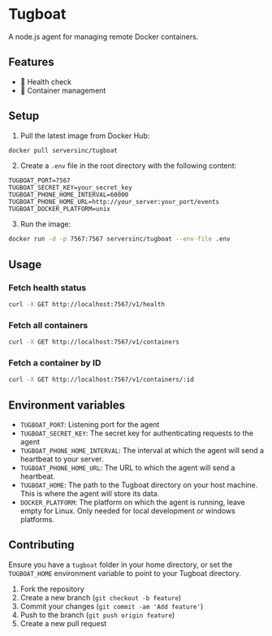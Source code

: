 # Tugboat

A node.js agent for managing remote Docker containers.

## Features

- 💚 Health check
- 🚢 Container management

## Setup

1. Pull the latest image from Docker Hub:

```bash
docker pull serversinc/tugboat
```

2. Create a `.env` file in the root directory with the following content:

```env
TUGBOAT_PORT=7567
TUGBOAT_SECRET_KEY=your_secret_key
TUGBOAT_PHONE_HOME_INTERVAL=60000
TUGBOAT_PHONE_HOME_URL=http://your_server:your_port/events
TUGBOAT_DOCKER_PLATFORM=unix
```

3. Run the image:

```bash
docker run -d -p 7567:7567 serversinc/tugboat --env-file .env
```

## Usage

### Fetch health status

```bash
curl -X GET http://localhost:7567/v1/health
```

### Fetch all containers

```bash
curl -X GET http://localhost:7567/v1/containers
```

### Fetch a container by ID

```bash
curl -X GET http://localhost:7567/v1/containers/:id
```

## Environment variables

- `TUGBOAT_PORT`: Listening port for the agent
- `TUGBOAT_SECRET_KEY`: The secret key for authenticating requests to the agent
- `TUGBOAT_PHONE_HOME_INTERVAL`: The interval at which the agent will send a heartbeat to your server.
- `TUGBOAT_PHONE_HOME_URL`: The URL to which the agent will send a heartbeat.
- `TUGBOAT_HOME`: The path to the Tugboat directory on your host machine. This is where the agent will store its data.
- `DOCKER_PLATFORM`: The platform on which the agent is running, leave empty for Linux. Only needed for local development or windows platforms.

## Contributing

Ensure you have a `tugboat` folder in your home directory, or set the `TUGBOAT_HOME` environment variable to point to your Tugboat directory.

1. Fork the repository
2. Create a new branch (`git checkout -b feature`)
3. Commit your changes (`git commit -am 'Add feature'`)
4. Push to the branch (`git push origin feature`)
5. Create a new pull request
